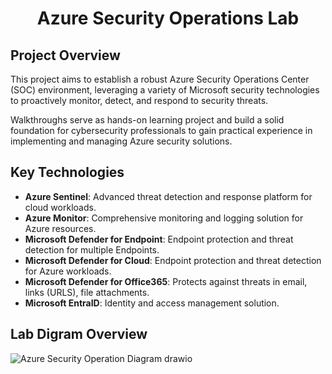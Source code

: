 <h1 align="center">Azure Security Operations Lab</h1>

## Project Overview

This project aims to establish a robust Azure Security Operations Center (SOC) environment, leveraging a variety of Microsoft security technologies to proactively monitor, detect, and respond to security threats. 

Walkthroughs serve as hands-on learning project and build a solid foundation for cybersecurity professionals to gain practical experience in implementing and managing Azure security solutions.

## Key Technologies

* **Azure Sentinel**: Advanced threat detection and response platform for cloud workloads.
* **Azure Monitor**: Comprehensive monitoring and logging solution for Azure resources.
* **Microsoft Defender for Endpoint**: Endpoint protection and threat detection for multiple Endpoints.
* **Microsoft Defender for Cloud**: Endpoint protection and threat detection for Azure workloads.
* **Microsoft Defender for Office365**: Protects against threats in email, links (URLS), file attachments.
* **Microsoft EntraID**: Identity and access management solution.

## Lab Digram Overview
![Azure Security Operation Diagram drawio](https://github.com/user-attachments/assets/03ddb2ce-497a-4037-a483-f7b677b43b30)
